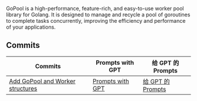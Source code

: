 GoPool is a high-performance, feature-rich, and easy-to-use worker pool library for Golang. It is designed to manage and recycle a pool of goroutines to complete tasks concurrently, improving the efficiency and performance of your applications.

## Commits

| Commits | Prompts with GPT | 给 GPT 的 Prompts |
| -------------- | --------------- | --- |
| [Add GoPool and Worker structures](https://github.com/devchat-ai/gopool/commit/ee0b38ba85830d07046145583c2a568905d9839f) | [Prompts with GPT](./commits/a6315922a026b4290b0b1cd54e95b25e93538047.md) | [给 GPT 的 Prompts](./commits/a6315922a026b4290b0b1cd54e95b25e93538047_zh.md) |
